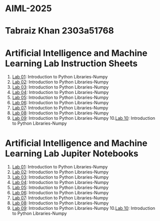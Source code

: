 # AIML-2025
# Tabraiz Khan 2303a51768

# Artificial Intelligence and Machine Learning Lab Instruction Sheets
1. [Lab 01](): Introduction to Python Libraries-Numpy
2. [Lab 02](): Introduction to Python Libraries-Numpy
3. [Lab 03](): Introduction to Python Libraries-Numpy
4. [Lab 04](): Introduction to Python Libraries-Numpy
5. [Lab 05](): Introduction to Python Libraries-Numpy
6. [Lab 06](): Introduction to Python Libraries-Numpy
7. [Lab 07](): Introduction to Python Libraries-Numpy
8. [Lab 08](): Introduction to Python Libraries-Numpy
9. [Lab 09](): Introduction to Python Libraries-Numpy
10.[Lab 10](): Introduction to Python Libraries-Numpy


# Artificial Intelligence and Machine Learning Lab Jupiter Notebooks


1. [Lab 01](): Introduction to Python Libraries-Numpy
2. [Lab 02](): Introduction to Python Libraries-Numpy
3. [Lab 03](): Introduction to Python Libraries-Numpy
4. [Lab 04](): Introduction to Python Libraries-Numpy
5. [Lab 05](): Introduction to Python Libraries-Numpy
6. [Lab 06](): Introduction to Python Libraries-Numpy
7. [Lab 07](): Introduction to Python Libraries-Numpy
8. [Lab 08](): Introduction to Python Libraries-Numpy
9. [Lab 09](): Introduction to Python Libraries-Numpy
10.[Lab 10](): Introduction to Python Libraries-Numpy





















